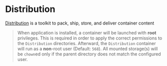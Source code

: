 # Distribution

[Distribution](https://github.com/distribution/distribution) is a toolkit to pack, ship, store, and deliver container content

> When application is installed, a container will be launched with **root** privileges.
> This is required in order to apply the correct permissions to the `Distribution` directories.
> Afterward, the `Distribution` container will run as a **non**-root user (Default: `568`).
> All mounted storage(s) will be `chown`ed only if the parent directory does not match the configured user.
